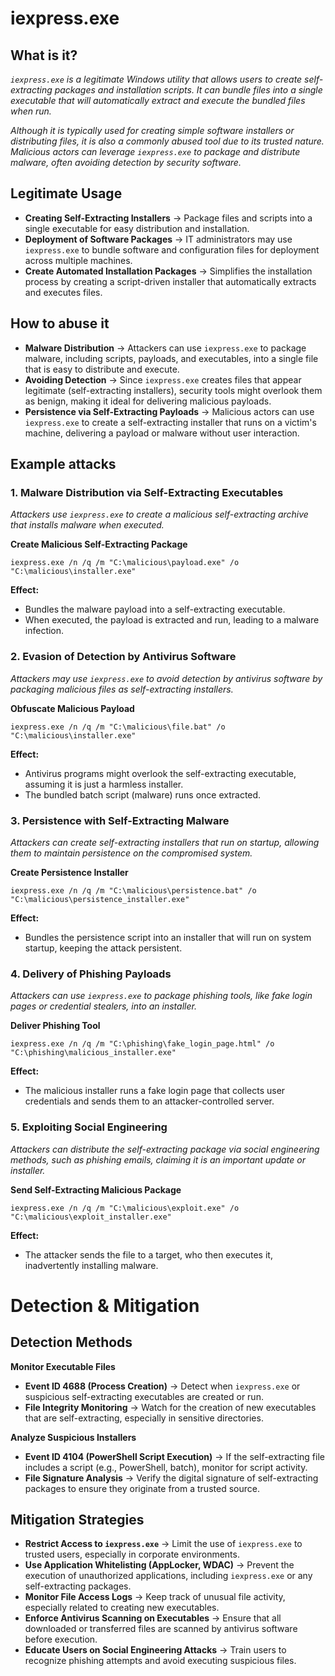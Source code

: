 # iexpress.exe
## What is it?
*```iexpress.exe``` is a legitimate Windows utility that allows users to create self-extracting packages and installation scripts. It can bundle files into a single executable that will automatically extract and execute the bundled files when run.*

*Although it is typically used for creating simple software installers or distributing files, it is also a commonly abused tool due to its trusted nature. Malicious actors can leverage ```iexpress.exe``` to package and distribute malware, often avoiding detection by security software.*

## Legitimate Usage
- **Creating Self-Extracting Installers** → Package files and scripts into a single executable for easy distribution and installation.
- **Deployment of Software Packages** → IT administrators may use ```iexpress.exe``` to bundle software and configuration files for deployment across multiple machines.
- **Create Automated Installation Packages** → Simplifies the installation process by creating a script-driven installer that automatically extracts and executes files.

## How to abuse it
- **Malware Distribution** → Attackers can use ```iexpress.exe``` to package malware, including scripts, payloads, and executables, into a single file that is easy to distribute and execute.
- **Avoiding Detection** → Since ```iexpress.exe``` creates files that appear legitimate (self-extracting installers), security tools might overlook them as benign, making it ideal for delivering malicious payloads.
- **Persistence via Self-Extracting Payloads** → Malicious actors can use ```iexpress.exe``` to create a self-extracting installer that runs on a victim's machine, delivering a payload or malware without user interaction.

## Example attacks
### 1. Malware Distribution via Self-Extracting Executables
*Attackers use ```iexpress.exe``` to create a malicious self-extracting archive that installs malware when executed.*

**Create Malicious Self-Extracting Package**

```
iexpress.exe /n /q /m "C:\malicious\payload.exe" /o "C:\malicious\installer.exe"
```

**Effect:**
- Bundles the malware payload into a self-extracting executable.
- When executed, the payload is extracted and run, leading to a malware infection.

### 2. Evasion of Detection by Antivirus Software
*Attackers may use ```iexpress.exe``` to avoid detection by antivirus software by packaging malicious files as self-extracting installers.*

**Obfuscate Malicious Payload**

```
iexpress.exe /n /q /m "C:\malicious\file.bat" /o "C:\malicious\installer.exe"
```

**Effect:**
- Antivirus programs might overlook the self-extracting executable, assuming it is just a harmless installer.
- The bundled batch script (malware) runs once extracted.

### 3. Persistence with Self-Extracting Malware
*Attackers can create self-extracting installers that run on startup, allowing them to maintain persistence on the compromised system.*

**Create Persistence Installer**

```
iexpress.exe /n /q /m "C:\malicious\persistence.bat" /o "C:\malicious\persistence_installer.exe"
```

**Effect:**
- Bundles the persistence script into an installer that will run on system startup, keeping the attack persistent.

### 4. Delivery of Phishing Payloads
*Attackers can use ```iexpress.exe``` to package phishing tools, like fake login pages or credential stealers, into an installer.*

**Deliver Phishing Tool**

```
iexpress.exe /n /q /m "C:\phishing\fake_login_page.html" /o "C:\phishing\malicious_installer.exe"
```

**Effect:**
- The malicious installer runs a fake login page that collects user credentials and sends them to an attacker-controlled server.

### 5. Exploiting Social Engineering
*Attackers can distribute the self-extracting package via social engineering methods, such as phishing emails, claiming it is an important update or installer.*

**Send Self-Extracting Malicious Package**

```
iexpress.exe /n /q /m "C:\malicious\exploit.exe" /o "C:\malicious\exploit_installer.exe"
```

**Effect:**
- The attacker sends the file to a target, who then executes it, inadvertently installing malware.

# Detection & Mitigation
## Detection Methods
**Monitor Executable Files**
- **Event ID 4688 (Process Creation)** → Detect when ```iexpress.exe``` or suspicious self-extracting executables are created or run.
- **File Integrity Monitoring** → Watch for the creation of new executables that are self-extracting, especially in sensitive directories.

**Analyze Suspicious Installers**
- **Event ID 4104 (PowerShell Script Execution)** → If the self-extracting file includes a script (e.g., PowerShell, batch), monitor for script activity.
- **File Signature Analysis** → Verify the digital signature of self-extracting packages to ensure they originate from a trusted source.

## Mitigation Strategies
- **Restrict Access to ```iexpress.exe```** → Limit the use of ```iexpress.exe``` to trusted users, especially in corporate environments.
- **Use Application Whitelisting (AppLocker, WDAC)** → Prevent the execution of unauthorized applications, including ```iexpress.exe``` or any self-extracting packages.
- **Monitor File Access Logs** → Keep track of unusual file activity, especially related to creating new executables.
- **Enforce Antivirus Scanning on Executables** → Ensure that all downloaded or transferred files are scanned by antivirus software before execution.
- **Educate Users on Social Engineering Attacks** → Train users to recognize phishing attempts and avoid executing suspicious files.
